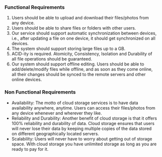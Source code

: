 ### Functional Requirements
1. Users should be able to upload and download their files/photos from any device.
2. Users should be able to share files or folders with other users.
3. Our service should support automatic synchronization between devices, i.e., after updating a file
on one device, it should get synchronized on all devices.
4. The system should support storing large files up to a GB.
5. ACID-ity is required. Atomicity, Consistency, Isolation and Durability of all file operations
should be guaranteed.
6. Our system should support offline editing. Users should be able to add/delete/modify files while
offline, and as soon as they come online, all their changes should be synced to the remote
servers and other online devices.
### Non Functional Requirements
- Availability: The motto of cloud storage services is to have data availability anywhere, anytime. Users
can access their files/photos from any device whenever and wherever they like.
- Reliability and Durability: Another benefit of cloud storage is that it offers 100% reliability and
durability of data. Cloud storage ensures that users will never lose their data by keeping multiple copies
of the data stored on different geographically located servers.
- Scalability: Users will never have to worry about getting out of storage space. With cloud storage you
have unlimited storage as long as you are ready to pay for it.
<!--stackedit_data:
eyJoaXN0b3J5IjpbMTYxMDg1Njg1OF19
-->